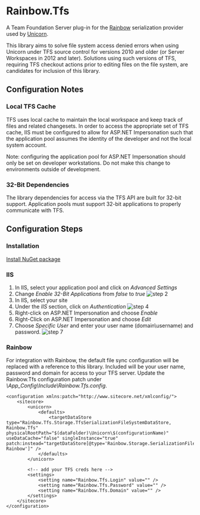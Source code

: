# Rainbow.Tfs

A Team Foundation Server plug-in for the [Rainbow](https://github.com/kamsar/Rainbow) serialization provider used by [Unicorn](https://github.com/kamsar/Unicorn). 

This library aims to solve file system access denied errors when using Unicorn under TFS source control for versions 2010 and older (or Server Workspaces in 2012 and later). Solutions using such versions of TFS, requiring TFS checkout actions prior to editing files on the file system, are candidates for inclusion of this library.

## Configuration Notes
### Local TFS Cache

TFS uses local cache to maintain the local workspace and keep track of files and related changesets. In order to access the appropriate set of TFS cache, IIS must be configured to allow for ASP.NET Impersonation such that the application pool assumes the identity of the developer and not the local system account.

Note: configuring the application pool for ASP.NET Impersonation should only be set on developer workstations. Do not make this change to environments outside of development. 

### 32-Bit Dependencies

The library dependencies for access via the TFS API are built for 32-bit support. Application pools must support 32-bit applications to properly communicate with TFS.

## Configuration Steps
### Installation
[Install NuGet package](https://www.nuget.org/packages/Rainbow.Tfs)

### IIS

1. In IIS, select your application pool and click on _Advanced Settings_
2. Change _Enable 32-Bit Applications_ from _false_ to _true_
![step 2](https://raw.github.com/PetersonDave/Rainbow.Tfs/master/Documentation/32bit.png)
3. In IIS, select your site
4. Under the _IIS_ section, click on _Authentication_
![step 4](https://raw.github.com/PetersonDave/Rainbow.Tfs/master/Documentation/Authentication.png)
5. Right-click on ASP.NET Impersonation and choose _Enable_
6. Right-Click on ASP.NET Impersonation and choose _Edit_
7. Choose _Specific User_ and enter your user name (domain\username) and password.
![step 7](https://raw.github.com/PetersonDave/Rainbow.Tfs/master/Documentation/Impersonation.png)

### Rainbow

For integration with Rainbow, the default file sync configuration will be replaced with a reference to this library. Included will be your user name, password and domain for access to your TFS server. Update the Rainbow.Tfs configuration patch under _\App_Config\Include\Rainbow.Tfs.config_.

```
<configuration xmlns:patch="http://www.sitecore.net/xmlconfig/">
	<sitecore>
		<unicorn>
			<defaults>
				<targetDataStore type="Rainbow.Tfs.Storage.TfsSerializationFileSystemDataStore, Rainbow.Tfs" physicalRootPath="$(dataFolder)\Unicorn\$(configurationName)" useDataCache="false" singleInstance="true" patch:instead="targetDataStore[@type='Rainbow.Storage.SerializationFileSystemDataStore, Rainbow']" />
			</defaults>
		</unicorn>

		<!-- add your TFS creds here -->
		<settings>
			<setting name="Rainbow.Tfs.Login" value="" />
			<setting name="Rainbow.Tfs.Password" value="" />
			<setting name="Rainbow.Tfs.Domain" value="" />
		</settings>
	</sitecore>
</configuration>
```